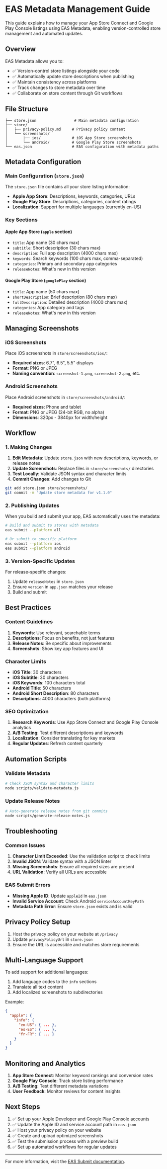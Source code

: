 # EAS Metadata Management Guide

This guide explains how to manage your App Store Connect and Google Play Console listings using EAS Metadata, enabling version-controlled store management and automated updates.

## Overview

EAS Metadata allows you to:
- ✅ Version-control store listings alongside your code
- ✅ Automatically update store descriptions when publishing
- ✅ Maintain consistency across platforms
- ✅ Track changes to store metadata over time
- ✅ Collaborate on store content through Git workflows

## File Structure

```
├── store.json                 # Main metadata configuration
├── store/
│   ├── privacy-policy.md     # Privacy policy content
│   └── screenshots/
│       ├── ios/              # iOS App Store screenshots
│       └── android/          # Google Play Store screenshots
└── eas.json                  # EAS configuration with metadata paths
```

## Metadata Configuration

### Main Configuration (`store.json`)

The `store.json` file contains all your store listing information:

- **Apple App Store**: Descriptions, keywords, categories, URLs
- **Google Play Store**: Descriptions, categories, content ratings
- **Localization**: Support for multiple languages (currently en-US)

### Key Sections

#### Apple App Store (`apple` section)
- `title`: App name (30 chars max)
- `subtitle`: Short description (30 chars max)
- `description`: Full app description (4000 chars max)
- `keywords`: Search keywords (100 chars max, comma-separated)
- `categories`: Primary and secondary app categories
- `releaseNotes`: What's new in this version

#### Google Play Store (`googlePlay` section)
- `title`: App name (50 chars max)
- `shortDescription`: Brief description (80 chars max)
- `fullDescription`: Detailed description (4000 chars max)
- `categories`: App category and tags
- `releaseNotes`: What's new in this version

## Managing Screenshots

### iOS Screenshots
Place iOS screenshots in `store/screenshots/ios/`:
- **Required sizes**: 6.7", 6.5", 5.5" displays
- **Format**: PNG or JPEG
- **Naming convention**: `screenshot-1.png`, `screenshot-2.png`, etc.

### Android Screenshots
Place Android screenshots in `store/screenshots/android/`:
- **Required sizes**: Phone and tablet
- **Format**: PNG or JPEG (24-bit RGB, no alpha)
- **Dimensions**: 320px - 3840px for width/height

## Workflow

### 1. Making Changes

1. **Edit Metadata**: Update `store.json` with new descriptions, keywords, or release notes
2. **Update Screenshots**: Replace files in `store/screenshots/` directories
3. **Test Locally**: Validate JSON syntax and character limits
4. **Commit Changes**: Add changes to Git

```bash
git add store.json store/screenshots/
git commit -m "Update store metadata for v1.1.0"
```

### 2. Publishing Updates

When you build and submit your app, EAS automatically uses the metadata:

```bash
# Build and submit to stores with metadata
eas submit --platform all

# Or submit to specific platform
eas submit --platform ios
eas submit --platform android
```

### 3. Version-Specific Updates

For release-specific changes:

1. Update `releaseNotes` in `store.json`
2. Ensure `version` in `app.json` matches your release
3. Build and submit

## Best Practices

### Content Guidelines

1. **Keywords**: Use relevant, searchable terms
2. **Descriptions**: Focus on benefits, not just features
3. **Release Notes**: Be specific about improvements
4. **Screenshots**: Show key app features and UI

### Character Limits

- **iOS Title**: 30 characters
- **iOS Subtitle**: 30 characters
- **iOS Keywords**: 100 characters total
- **Android Title**: 50 characters
- **Android Short Description**: 80 characters
- **Descriptions**: 4000 characters (both platforms)

### SEO Optimization

1. **Research Keywords**: Use App Store Connect and Google Play Console analytics
2. **A/B Testing**: Test different descriptions and keywords
3. **Localization**: Consider translating for key markets
4. **Regular Updates**: Refresh content quarterly

## Automation Scripts

### Validate Metadata
```bash
# Check JSON syntax and character limits
node scripts/validate-metadata.js
```

### Update Release Notes
```bash
# Auto-generate release notes from git commits
node scripts/generate-release-notes.js
```

## Troubleshooting

### Common Issues

1. **Character Limit Exceeded**: Use the validation script to check limits
2. **Invalid JSON**: Validate syntax with a JSON linter
3. **Missing Screenshots**: Ensure all required sizes are present
4. **URL Validation**: Verify all URLs are accessible

### EAS Submit Errors

- **Missing Apple ID**: Update `appleId` in `eas.json`
- **Invalid Service Account**: Check Android `serviceAccountKeyPath`
- **Metadata Path Error**: Ensure `store.json` exists and is valid

## Privacy Policy Setup

1. Host the privacy policy on your website at `/privacy`
2. Update `privacyPolicyUrl` in `store.json`
3. Ensure the URL is accessible and matches store requirements

## Multi-Language Support

To add support for additional languages:

1. Add language codes to the `info` sections
2. Translate all text content
3. Add localized screenshots to subdirectories

Example:
```json
{
  "apple": {
    "info": {
      "en-US": { ... },
      "es-ES": { ... },
      "fr-FR": { ... }
    }
  }
}
```

## Monitoring and Analytics

1. **App Store Connect**: Monitor keyword rankings and conversion rates
2. **Google Play Console**: Track store listing performance
3. **A/B Testing**: Test different metadata variations
4. **User Feedback**: Monitor reviews for content insights

## Next Steps

1. ✅ Set up your Apple Developer and Google Play Console accounts
2. ✅ Update the Apple ID and service account path in `eas.json`
3. ✅ Host your privacy policy on your website
4. ✅ Create and upload optimized screenshots
5. ✅ Test the submission process with a preview build
6. ✅ Set up automated workflows for regular updates

---

For more information, visit the [EAS Submit documentation](https://docs.expo.dev/submit/introduction/). 